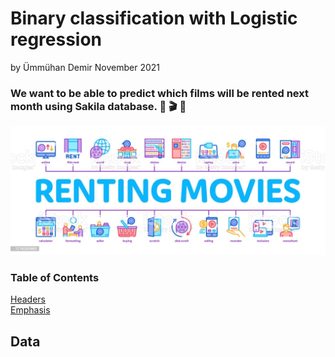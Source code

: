 # Binary classification with Logistic regression
by Ümmühan Demir November 2021

### **We want to be able to predict which films will be rented next month using Sakila database.** :popcorn: :clapper: :movie_camera:
![What is this](images/renting_movies.jpeg)

### Table of Contents  
[Headers](#headers)  
[Emphasis](#emphasis)    
<a name="headers"/>
## Data


